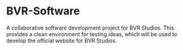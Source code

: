 # BVR-Software
A collaborative software development project for BVR Studios.
This provides a clean environment for testing ideas, which will be used to develop the official website for BVR Studios.

